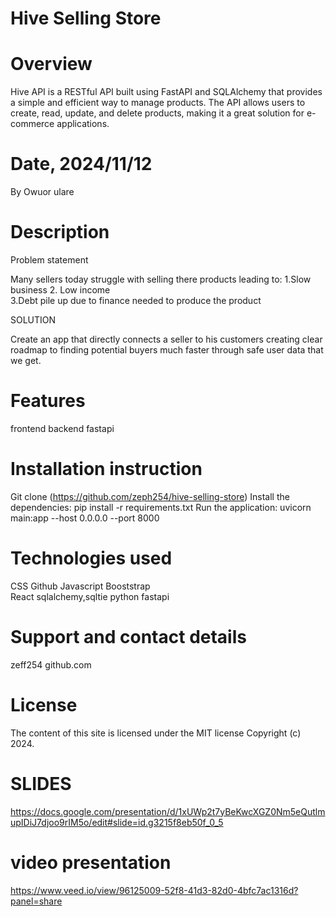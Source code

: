 # Hive Selling Store
# Overview

Hive API is a RESTful API built using FastAPI and SQLAlchemy that provides a simple and efficient way to manage products. The API allows users to create, read, update, and delete products, making it a great solution for e-commerce applications.

# Date, 2024/11/12
By  Owuor ulare

# Description
Problem statement 

Many sellers today struggle with selling there products leading to:
    1.Slow business
    2. Low income  
    3.Debt pile up due to finance needed to produce the product

SOLUTION

Create an app that directly connects a seller to his customers creating  clear roadmap to finding potential buyers much faster through safe user data that we get.


# Features
frontend 
backend 
fastapi



# Installation instruction
Git clone (https://github.com/zeph254/hive-selling-store)
Install the dependencies: pip install -r requirements.txt
Run the application: uvicorn main:app --host 0.0.0.0 --port 8000


# Technologies used
CSS 
Github
Javascript 
Booststrap  
React
sqlalchemy,sqltie
python
fastapi

# Support and contact details

zeff254 github.com

# License

The content of this site is licensed under the MIT license Copyright (c) 2024.

# SLIDES

https://docs.google.com/presentation/d/1xUWp2t7yBeKwcXGZ0Nm5eQutlmupIDiJ7djoo9rIM5o/edit#slide=id.g3215f8eb50f_0_5

# video presentation

https://www.veed.io/view/96125009-52f8-41d3-82d0-4bfc7ac1316d?panel=share